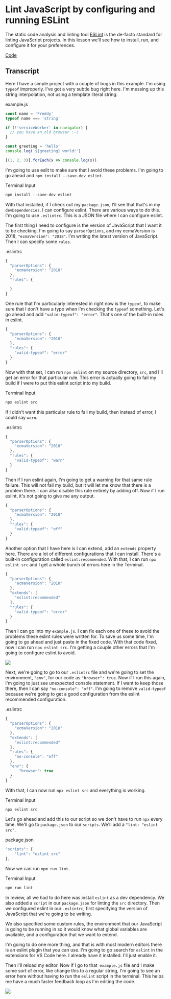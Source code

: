# Lint JavaScript by configuring and running ESLint

The static code analysis and linting tool [ESLint](https://eslint.org/) is the de-facto standard for linting JavaScript projects. In this lesson we’ll see how to install, run, and configure it for your preferences.

[Code](https://github.com/kentcdodds/static-testing-tools/tree/step-2)

## Transcript

Here I have a simple project with a couple of bugs in this example. I'm using `typeof` improperly. I've got a very subtle bug right here. I'm messing up this string interpolation, not using a template literal string.

example.js

```js
const name = 'Freddy'
typeof name === 'string'

if (!'serviceWorker' in navigator) {
  // you have an old browser :-(
}

const greeting = 'hello'
console.log('${greeting} world!')

[(1, 2, 3)].forEach(x => console.log(x))
```

I'm going to use eslit to make sure that I avoid these problems. I'm going to go ahead and `npm install --save-dev eslint`.

Terminal Input

```js
npm install --save-dev eslint
```

With that installed, if I check out my `package.json`, I'll see that that's in my `devDependencies`. I can configure eslint. There are various ways to do this. I'm going to use `.eslintrc`. This is a JSON file where I can configure eslint.

The first thing I need to configure is the version of JavaScript that I want it to be checking. I'm going to say `parserOptions`, and my ecmaVersion is 2018, `"ecmaVersion": "2018"`. I'm writing the latest version of JavaScript. Then I can specify some `rules`.

.eslintrc

```js
{
  "parserOptions": {
    "ecmaVersion": "2018"
  },
  "rules": {

  }
}
```

One rule that I'm particularly interested in right now is the `typeof`, to make sure that I don't have a typo when I'm checking the `typeof` something. Let's go ahead and add `"valid-typeof": "error"`. That's one of the built-in rules in eslint.

```js
{
  "parserOptions": {
    "ecmaVersion": "2018"
  },
  "rules": {
    "valid-typeof": "error"
  }
}
```

Now with that set, I can run `npx eslint` on my source directory, `src`, and I'll get an error for that particular rule. This error is actually going to fail my build if I were to put this eslint script into my build.

Terminal Input

```js
npx eslint src
```

If I didn't want this particular rule to fail my build, then instead of error, I could say `warn`.

.eslintrc

```js
{
  "parserOptions": {
    "ecmaVersion": "2018"
  },
  "rules": {
    "valid-typeof": "warn"
  }
}
```

Then if I run eslint again, I'm going to get a warning for that same rule failure. This will not fail my build, but it will let me know that there is a problem there. I can also disable this rule entirely by adding off. Now if I run eslint, it's not going to give me any output.

```js
{
  "parserOptions": {
    "ecmaVersion": "2018"
  },
  "rules": {
    "valid-typeof": "off"
  }
}
```

Another option that I have here is I can extend, add an `extends` property here. There are a lot of different configurations that I can install. There's a built-in configuration called `eslint:recommended`. With that, I can run `npx eslint src` and I get a whole bunch of errors here in the Terminal.

```js
{
  "parserOptions": {
    "ecmaVersion": "2018"
  },
  "extends": [
    "eslint:recommended"
  ],
  "rules": {
    "valid-typeof": "error"
  }
}

```

Then I can go into my `example.js`. I can fix each one of these to avoid the problems these eslint rules were written for. To save us some time, I'm going to go ahead and just paste in the fixed code. With that code fixed, now I can run `npx eslint src`. I'm getting a couple other errors that I'm going to configure eslint to avoid.

![](http://res.cloudinary.com/dg3gyk0gu/image/upload/v1543908125/transcript-images/eslint-install-run-and-configure-eslint-example-js-eslint-errors.png)

Next, we're going to go to our `.eslintrc` file and we're going to set the environment, `"env"`, for our code as `"browser": true`. Now if I run this again, I'm going to just see unexpected console statement. If I want to keep those there, then I can say `"no-console": "off"`. I'm going to remove `valid-typeof` because we're going to get a good configuration from the eslint recommended configuration.

.eslintrc

```js
{
  "parserOptions": {
    "ecmaVersion": "2018"
  },
  "extends": [
    "eslint:recommended"
  ],
  "rules": {
    "no-console": "off"
  },
  "env": {
      "browser": true
  }
}
```

With that, I can now run `npx eslint src` and everything is working.

Terminal Input

```js
npx eslint src
```

Let's go ahead and add this to our script so we don't have to run `npx` every time. We'll go to `package.json` to our `scripts`. We'll add a `"lint: "eslint src"`.

package.json

```js
"scripts": {
    "lint": "eslint src"
},
```

Now we can run `npm run lint`.

Terminal Input  

```js
npm run lint
```

In review, all we had to do here was install `eslint` as a dev dependency. We also added a `script` in our `package.json` for linting the `src` directory. Then we configured eslint in our `.eslintrc`, first specifying the version of JavaScript that we're going to be writing.

We also specified some custom rules, the environment that our JavaScript is going to be running in so it would know what global variables are available, and a configuration that we want to extend.

I'm going to do one more thing, and that is with most modern editors there is an eslint plugin that you can use. I'm going to go search for `eslint` in the extensions for VS Code here. I already have it installed. I'll just enable it.

Then I'll reload my editor. Now if I go to that` example.js` file and I make some sort of error, like change this to a regular string, I'm going to see an error here without having to run the `eslint` script in the terminal. This helps me have a much faster feedback loop as I'm editing the code.

![](http://res.cloudinary.com/dg3gyk0gu/image/upload/v1543908124/transcript-images/eslint-install-run-and-configure-eslint-example-js.png)